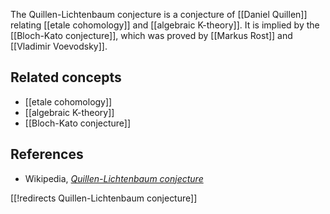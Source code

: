 The Quillen-Lichtenbaum conjecture is a conjecture of [[Daniel Quillen]] relating [[etale cohomology]] and [[algebraic K-theory]].
It is implied by the [[Bloch-Kato conjecture]], which was proved by [[Markus Rost]] and [[Vladimir Voevodsky]].

## Related concepts

* [[etale cohomology]]
* [[algebraic K-theory]]
* [[Bloch-Kato conjecture]]

## References

* Wikipedia, _[Quillen-Lichtenbaum conjecture](http://en.wikipedia.org/wiki/Quillen&#8211;Lichtenbaum_conjecture)_

[[!redirects Quillen-Lichtenbaum conjecture]]

